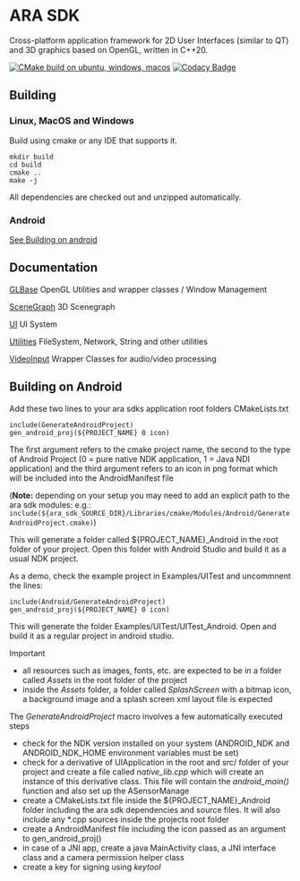 # ARA SDK

Cross-platform application framework for 2D User Interfaces (similar to QT) and 3D graphics based on OpenGL, written in C++20.

[![CMake build on ubuntu, windows, macos](https://github.com/EnvnHash/ara_sdk/actions/workflows/cmake-multi-platform.yml/badge.svg)](https://github.com/EnvnHash/ara_sdk/actions/workflows/cmake-multi-platform.yml)
[![Codacy Badge](https://app.codacy.com/project/badge/Grade/7b84863e25bf46ada4a2ee5e28273207)](https://app.codacy.com/gh/EnvnHash/ara_sdk/dashboard?utm_source=gh&utm_medium=referral&utm_content=&utm_campaign=Badge_grade)

## Building

### Linux, MacOS and Windows

Build using cmake or any IDE that supports it.

``` 
mkdir build
cd build 
cmake ..
make -j
```

All dependencies are checked out and unzipped automatically. 

### Android
[See Building on android](#building-on-android)

## Documentation

[GLBase](Libraries/GLBase/src/README.md) OpenGL Utilities and wrapper classes / Window Management

[SceneGraph](Libraries/SceneGraph/src/README.md) 3D Scenegraph 

[UI](Libraries/UI/src/README.md) UI System

[Utilities](Libraries/Utilities/src/README.md) FileSystem, Network, String and other utilities

[VideoInput](Libraries/VideoInput/src/README.md) Wrapper Classes for audio/video processing


## Building on Android

Add these two lines to your ara sdks application root folders CMakeLists.txt

```
include(GenerateAndroidProject)
gen_android_proj(${PROJECT_NAME} 0 icon)
```

The first argument refers to the cmake project name, the second to the type of Android Project (0 = pure native NDK application, 1 = Java NDI application) and the third argument refers to an icon in png format which will be included into the AndroidManifest file

(**Note:** depending on your setup you may need to add an explicit path to the ara sdk modules: e.g.: `include(${ara_sdk_SOURCE_DIR}/Libraries/cmake/Modules/Android/GenerateAndroidProject.cmake)`)

This will generate a folder called ${PROJECT_NAME}_Android in the root folder of your project. Open this folder with Android Studio and build it as a usual NDK project.

As a demo, check the example project in Examples/UITest and uncommnent the lines:

```
include(Android/GenerateAndroidProject)
gen_android_proj(${PROJECT_NAME} 0 icon)
```

This will generate the folder Examples/UITest/UITest_Android. Open and build it as a regular project in android studio.

> [!IMPORTANT]
>- all resources such as images, fonts, etc. are expected to be in a folder called _Assets_ in the root folder of the project
>- inside the _Assets_ folder, a folder called _SplashScreen_ with a bitmap icon, a background image and a splash screen xml layout file is expected

The _GenerateAndroidProject_ macro involves a few automatically executed steps
- check for the NDK version installed on your system (ANDROID_NDK and ANDROID_NDK_HOME environment variables must be set)
- check for a derivative of UIApplication in the root and src/ folder of your project and create a file called _native_lib.cpp_ which will create an instance of this derivative class. This file will contain the _android_main()_ function and also set up the ASensorManage
- create a CMakeLists.txt file inside the ${PROJECT_NAME}_Android folder including the ara sdk dependencies and source files. It will also include any *.cpp sources inside the projects root folder
- create a AndroidManifest file including the icon passed as an argument to gen_android_proj()
- in case of a JNI app, create a java MainActivity class, a JNI interface class and a camera permission helper class
- create a key for signing using _keytool_
